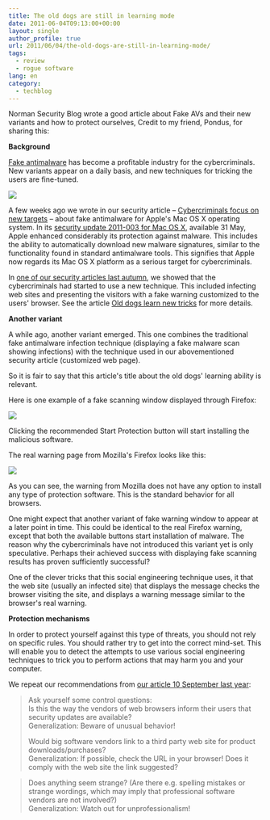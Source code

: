 ```yaml
---
title: The old dogs are still in learning mode
date: 2011-06-04T09:13:00+00:00
layout: single
author_profile: true
url: 2011/06/04/the-old-dogs-are-still-in-learning-mode/
tags:
  - review
  - rogue software
lang: en
category: 
  - techblog
---
```

Norman Security Blog wrote a good article about Fake AVs and their new variants and how to protect ourselves, Credit to my friend, Pondus, for sharing this:

**Background**

[Fake antimalware](http://www.norman.com/security_center/virus_description_archive/80133/) has become a profitable industry for the cybercriminals. New variants appear on a daily basis, and new techniques for tricking the users are fine-tuned.

[![](http://4.bp.blogspot.com/-b_fSQydqQ2A/Tenu0hP-AuI/AAAAAAAAD44/M3kt6nwagAY/s1600/dog_laptop-1_None.medium.png)](http://4.bp.blogspot.com/-b_fSQydqQ2A/Tenu0hP-AuI/AAAAAAAAD44/M3kt6nwagAY/s1600/dog_laptop-1_None.medium.png)

A few weeks ago we wrote in our security article – [Cybercriminals focus on new targets](http://www.norman.com/security_center/security_center_archive/2011/cybercriminals_focus_on_new_targets/en-us) – about fake antimalware for Apple's Mac OS X operating system. In its [security update 2011-003 for Mac OS X](http://support.apple.com/kb/HT4657), available 31 May, Apple enhanced considerably its protection against malware. This includes the ability to automatically download new malware signatures, similar to the functionality found in standard antimalware tools. This signifies that Apple now regards its Mac OS X platform as a serious target for cybercriminals.

In [one of our security articles last autumn](http://www.norman.com/security_center/security_center_archive/2010/91940/en-us), we showed that the cybercriminals had started to use a new technique. This included infecting web sites and presenting the visitors with a fake warning customized to the users' browser. See the article [Old dogs learn new tricks](http://www.norman.com/security_center/security_center_archive/2010/91940/en-us) for more details.

**Another variant**

A while ago, another variant emerged. This one combines the traditional fake antimalware infection technique (displaying a fake malware scan showing infections) with the technique used in our abovementioned security article (customized web page).

So it is fair to say that this article's title about the old dogs' learning ability is relevant.

Here is one example of a fake scanning window displayed through Firefox:

[![](http://3.bp.blogspot.com/-jpgtwuzV3rA/TenvqvxQekI/AAAAAAAAD48/Jc2TIcH5qzs/s400/firefox_fake_malware_alert_None.large.png)](http://3.bp.blogspot.com/-jpgtwuzV3rA/TenvqvxQekI/AAAAAAAAD48/Jc2TIcH5qzs/s1600/firefox_fake_malware_alert_None.large.png)

Clicking the recommended Start Protection button will start installing the malicious software.

The real warning page from Mozilla's Firefox looks like this:

[![](http://2.bp.blogspot.com/-5_jpP5Tjtow/TenvsnZSaNI/AAAAAAAAD5A/brEFAtagmxY/s400/firefox_standard_alert_None.large.png)](http://2.bp.blogspot.com/-5_jpP5Tjtow/TenvsnZSaNI/AAAAAAAAD5A/brEFAtagmxY/s1600/firefox_standard_alert_None.large.png)

As you can see, the warning from Mozilla does not have any option to install any type of protection software. This is the standard behavior for all browsers.

One might expect that another variant of fake warning window to appear at a later point in time. This could be identical to the real Firefox warning, except that both the available buttons start installation of malware. The reason why the cybercriminals have not introduced this variant yet is only speculative. Perhaps their achieved success with displaying fake scanning results has proven sufficiently successful?

One of the clever tricks that this social engineering technique uses, it that the web site (usually an infected site) that displays the message checks the browser visiting the site, and displays a warning message similar to the browser's real warning.

  
**Protection mechanisms**

In order to protect yourself against this type of threats, you should not rely on specific rules. You should rather try to get into the correct mind-set. This will enable you to detect the attempts to use various social engineering techniques to trick you to perform actions that may harm you and your computer.

We repeat our recommendations from [our article 10 September last year](http://www.norman.com/security_center/security_center_archive/2011/cybercriminals_focus_on_new_targets/en-us):

> Ask yourself some control questions:  
> Is this the way the vendors of web browsers inform their users that security updates are available?  
> Generalization: Beware of unusual behavior!
> 
> Would big software vendors link to a third party web site for product downloads/purchases?  
> Generalization: If possible, check the URL in your browser! Does it comply with the web site the link suggested? 

> Does anything seem strange? (Are there e.g. spelling mistakes or strange wordings, which may imply that professional software vendors are not involved?)  
> Generalization: Watch out for unprofessionalism!